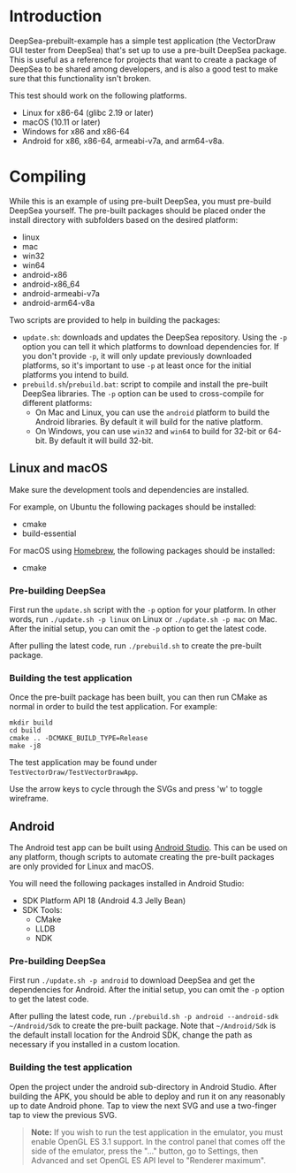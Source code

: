 # Introduction

DeepSea-prebuilt-example has a simple test application (the VectorDraw GUI tester from DeepSea) that's set up to use a pre-built DeepSea package. This is useful as a reference for projects that want to create a package of DeepSea to be shared among developers, and is also a good test to make sure that this functionality isn't broken.

This test should work on the following platforms.

* Linux for x86-64 (glibc 2.19 or later)
* macOS (10.11 or later)
* Windows for x86 and x86-64
* Android for x86, x86-64, armeabi-v7a, and arm64-v8a.

# Compiling

While this is an example of using pre-built DeepSea, you must pre-build DeepSea yourself. The pre-built packages should be placed onder the install directory with subfolders based on the desired platform:

* linux
* mac
* win32
* win64
* android-x86
* android-x86_64
* android-armeabi-v7a
* android-arm64-v8a

Two scripts are provided to help in building the packages:

* `update.sh`: downloads and updates the DeepSea repository. Using the `-p` option you can tell it which platforms to download dependencies for. If you don't provide `-p`, it will only update previously downloaded platforms, so it's important to use `-p` at least once for the initial platforms you intend to build.
* `prebuild.sh`/`prebuild.bat`: script to compile and install the pre-built DeepSea libraries. The `-p` option can be used to cross-compile for different platforms:
	* On Mac and Linux, you can use the `android` platform to build the Android libraries. By default it will build for the native platform.
	* On Windows, you can use `win32` and `win64` to build for 32-bit or 64-bit. By default it will build 32-bit.

## Linux and macOS

Make sure the development tools and dependencies are installed.

For example, on Ubuntu the following packages should be installed:

* cmake
* build-essential

For macOS using [Homebrew](https://brew.sh/), the following packages should be installed:

* cmake

### Pre-building DeepSea

First run the `update.sh` script with the `-p` option for your platform. In other words, run `./update.sh -p linux` on Linux or `./update.sh -p mac` on Mac. After the initial setup, you can omit the `-p` option to get the latest code.

After pulling the latest code, run `./prebuild.sh` to create the pre-built package.

### Building the test application

Once the pre-built package has been built, you can then run CMake as normal in order to build the test application. For example:

	mkdir build
	cd build
	cmake .. -DCMAKE_BUILD_TYPE=Release
	make -j8
	
The test application may be found under `TestVectorDraw/TestVectorDrawApp`.

Use the arrow keys to cycle through the SVGs and press 'w' to toggle wireframe.

## Android

The Android test app can be built using [Android Studio](https://developer.android.com/studio/). This can be used on any platform, though scripts to automate creating the pre-built packages are only provided for Linux and macOS.

You will need the following packages installed in Android Studio:

* SDK Platform API 18 (Android 4.3 Jelly Bean)
* SDK Tools:
	* CMake
	* LLDB
	* NDK

### Pre-building DeepSea

First run `./update.sh -p android` to download DeepSea and get the dependencies for Android. After the initial setup, you can omit the `-p` option to get the latest code.

After pulling the latest code, run `./prebuild.sh -p android --android-sdk ~/Android/Sdk` to create the pre-built package. Note that `~/Android/Sdk` is the default install location for the Android SDK, change the path as necessary if you installed in a custom location.

### Building the test application

Open the project under the android sub-directory in Android Studio. After building the APK, you should be able to deploy and run it on any reasonably up to date Android phone. Tap to view the next SVG and use a two-finger tap to view the previous SVG.

> **Note:** If you wish to run the test application in the emulator, you must enable OpenGL ES 3.1 support. In the control panel that comes off the side of the emulator, press the "..." button, go to Settings, then Advanced and set OpenGL ES API level to "Renderer maximum".
